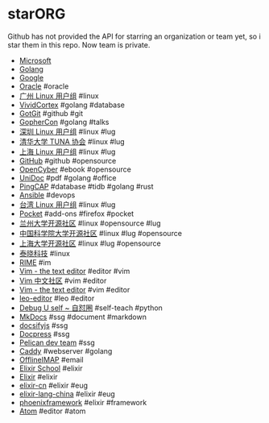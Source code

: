 # starORG

Github has not provided the API for starring an organization or team yet, so i star them in this repo. Now team is private.

- [Microsoft](https://github.com/microsoft)
- [Golang](https://github.com/golang)
- [Google](https://github.com/google)
- [Oracle](https://github.com/oracle) #oracle
- [广州 Linux 用户组](https://github.com/gzlug) #linux
- [VividCortex](https://github.com/VividCortex) #golang #database
- [GotGit](https://github.com/gotgit) #github #git
- [GopherCon](https://github.com/gophercon) #golang #talks
- [深圳 Linux 用户组](https://github.com/shenzhenlug) #linux #lug
- [清华大学 TUNA 协会](https://github.com/tuna/) #linux #lug
- [上海 Linux 用户组](https://github.com/shanghailug) #linux #lug
- [GitHub](https://github.com/github) #github #opensource
- [OpenCyber](https://github.com/OpenCyberTranslationProject) #ebook #opensource
- [UniDoc](https://github.com/unidoc) #pdf #golang #office
- [PingCAP](https://github.com/pingcap) #database #tidb #golang #rust
- [Ansible](https://github.com/ansible) #devops
- [台湾 Linux 用户组](https://github.com/linux-taiwan) #linux #lug
- [Pocket](https://github.com/Pocket) #add-ons #firefox #pocket
- [兰州大学开源社区](https://github.com/LZUOSS) #linux #opensource #lug
- [中国科学院大学开源社区](https://github.com/opencas) #linux #lug #opensource
- [上海大学开源社区](https://github.com/shuosc) #linux #lug #opensource
- [泰晓科技](https://github.com/tinyclub) #linux
- [RIME](https://github.com/rime) #im
- [Vim - the text editor](https://github.com/vim) #editor #vim
- [Vim 中文社区](https://github.com/vim-china) #vim #editor
- [Vim - the text editor](https://github.com/vim) #vim #editor
- [leo-editor](https://github.com/leo-editor) #leo #editor
- [Debug U self ~ 自怼圈](https://github.com/DebugUself) #self-teach #python
- [MkDocs](https://github.com/mkdocs) #ssg #document #markdown
- [docsifyjs](https://github.com/docsifyjs) #ssg
- [Docpress](https://github.com/docpress) #ssg
- [Pelican dev team](https://github.com/getpelican) #ssg
- [Caddy](https://github.com/caddyserver) #webserver #golang
- [OfflineIMAP](https://github.com/OfflineIMAP) #email
- [Elixir School](https://github.com/elixirschool) #elixir
- [Elixir](https://github.com/elixir-lang) #elixir
- [elixir-cn](https://github.com/elixir-cn) #elixir #eug
- [elixir-lang-china](https://github.com/elixir-lang-china) #elixir #eug
- [phoenixframework](https://github.com/phoenixframework) #elixir #framework
- [Atom](https://github.com/atom) #editor #atom
